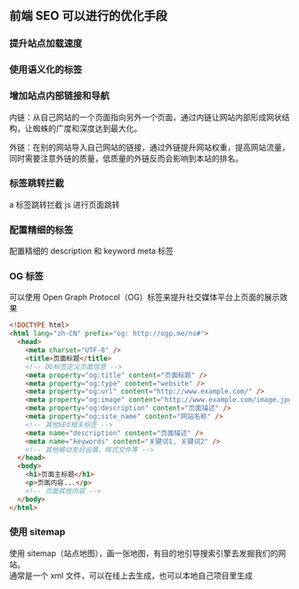 ## 前端 SEO 可以进行的优化手段

### 提升站点加载速度

### 使用语义化的标签

### 增加站点内部链接和导航

内链：从自己网站的一个页面指向另外一个页面，通过内链让网站内部形成网状结构，让蜘蛛的广度和深度达到最大化。

外链：在别的网站导入自己网站的链接，通过外链提升网站权重，提高网站流量，同时需要注意外链的质量，低质量的外链反而会影响到本站的排名。

### 标签跳转拦截

a 标签跳转拦截 js 进行页面跳转

### 配置精细的标签

配置精细的 description 和 keyword meta 标签

### OG 标签

可以使用 Open Graph Protocol（OG）标签来提升社交媒体平台上页面的展示效果

```html
<!DOCTYPE html>
<html lang="zh-CN" prefix="og: http://ogp.me/ns#">
  <head>
    <meta charset="UTF-8" />
    <title>页面标题</title>
    <!-- OG标签定义页面信息 -->
    <meta property="og:title" content="页面标题" />
    <meta property="og:type" content="website" />
    <meta property="og:url" content="http://www.example.com/" />
    <meta property="og:image" content="http://www.example.com/image.jpg" />
    <meta property="og:description" content="页面描述" />
    <meta property="og:site_name" content="网站名称" />
    <!-- 其他SEO相关标签 -->
    <meta name="description" content="页面描述" />
    <meta name="keywords" content="关键词1, 关键词2" />
    <!-- 其他移动友好设置、样式文件等 -->
  </head>
  <body>
    <h1>页面主标题</h1>
    <p>页面内容...</p>
    <!-- 页面其他内容 -->
  </body>
</html>
```

### 使用 sitemap

使用 sitemap（站点地图），画一张地图，有目的地引导搜索引擎去发掘我们的网站。  
通常是一个 xml 文件，可以在线上去生成，也可以本地自己项目里生成

###
